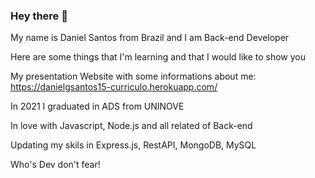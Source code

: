 ### Hey there 👋
My name is Daniel Santos from Brazil and I am Back-end Developer

Here are some things that I'm learning and that I would like to show you

My presentation Website with some informations about me: https://danielgsantos15-curriculo.herokuapp.com/

In 2021 I graduated in ADS from UNINOVE

In love with Javascript, Node.js and all related of Back-end

Updating my skils in Express.js, RestAPI, MongoDB, MySQL

Who's Dev don't fear!
